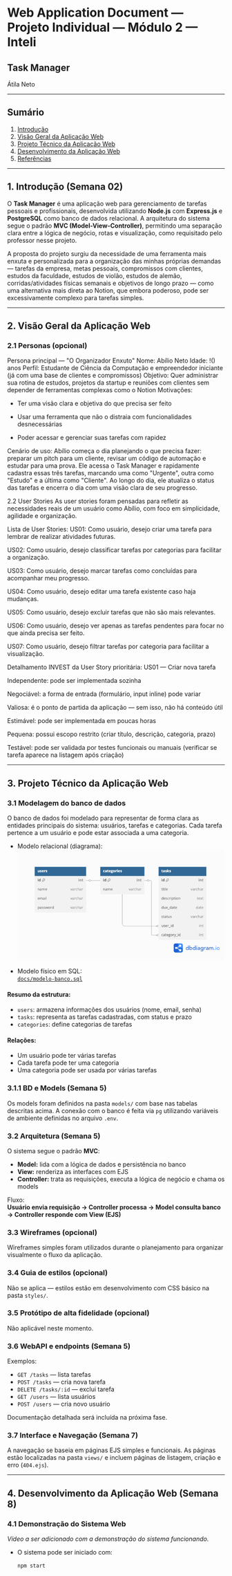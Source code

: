 # Web Application Document — Projeto Individual — Módulo 2 — Inteli

## Task Manager

Átila Neto

---

## Sumário

1. [Introdução](#1-introdução-semana-02)  
2. [Visão Geral da Aplicação Web](#2-visão-geral-da-aplicação-web)  
3. [Projeto Técnico da Aplicação Web](#3-projeto-técnico-da-aplicação-web)  
4. [Desenvolvimento da Aplicação Web](#4-desenvolvimento-da-aplicação-web-semana-8)  
5. [Referências](#5-referências)
---

## 1. Introdução (Semana 02)

O **Task Manager** é uma aplicação web para gerenciamento de tarefas pessoais e profissionais, desenvolvida utilizando **Node.js** com **Express.js** e **PostgreSQL** como banco de dados relacional. A arquitetura do sistema segue o padrão **MVC (Model-View-Controller)**, permitindo uma separação clara entre a lógica de negócio, rotas e visualização, como requisitado pelo professor nesse projeto.

A proposta do projeto surgiu da necessidade de uma ferramenta mais enxuta e personalizada para a organização das minhas próprias demandas — tarefas da empresa, metas pessoais, compromissos com clientes, estudos da faculdade, estudos de violão, estudos de alemão, corridas/atividades físicas semanais e objetivos de longo prazo — como uma alternativa mais direta ao Notion, que embora poderoso, pode ser excessivamente complexo para tarefas simples.

---

## 2. Visão Geral da Aplicação Web

### 2.1 Personas (opcional)

Persona principal — "O Organizador Enxuto"
Nome: Abílio Neto
Idade: !() anos
Perfil: Estudante de Ciência da Computação e empreendedor iniciante (já com uma base de clientes e compromissos)
Objetivo: Quer administrar sua rotina de estudos, projetos da startup e reuniões com clientes sem depender de ferramentas complexas como o Notion
Motivações:

- Ter uma visão clara e objetiva do que precisa ser feito

- Usar uma ferramenta que não o distraia com funcionalidades desnecessárias

- Poder acessar e gerenciar suas tarefas com rapidez

Cenário de uso:
Abílio começa o dia planejando o que precisa fazer: preparar um pitch para um cliente, revisar um código de automação e estudar para uma prova. Ele acessa o Task Manager e rapidamente cadastra essas três tarefas, marcando uma como "Urgente", outra como "Estudo" e a última como "Cliente". Ao longo do dia, ele atualiza o status das tarefas e encerra o dia com uma visão clara de seu progresso.

2.2 User Stories
As user stories foram pensadas para refletir as necessidades reais de um usuário como Abílio, com foco em simplicidade, agilidade e organização.

Lista de User Stories:
US01: Como usuário, desejo criar uma tarefa para lembrar de realizar atividades futuras.

US02: Como usuário, desejo classificar tarefas por categorias para facilitar a organização.

US03: Como usuário, desejo marcar tarefas como concluídas para acompanhar meu progresso.

US04: Como usuário, desejo editar uma tarefa existente caso haja mudanças.

US05: Como usuário, desejo excluir tarefas que não são mais relevantes.

US06: Como usuário, desejo ver apenas as tarefas pendentes para focar no que ainda precisa ser feito.

US07: Como usuário, desejo filtrar tarefas por categoria para facilitar a visualização.

Detalhamento INVEST da User Story prioritária:
US01 — Criar nova tarefa

Independente: pode ser implementada sozinha

Negociável: a forma de entrada (formulário, input inline) pode variar

Valiosa: é o ponto de partida da aplicação — sem isso, não há conteúdo útil

Estimável: pode ser implementada em poucas horas

Pequena: possui escopo restrito (criar título, descrição, categoria, prazo)

Testável: pode ser validada por testes funcionais ou manuais (verificar se tarefa aparece na listagem após criação)


---

## 3. Projeto Técnico da Aplicação Web

### 3.1 Modelagem do banco de dados

O banco de dados foi modelado para representar de forma clara as entidades principais do sistema: usuários, tarefas e categorias. Cada tarefa pertence a um usuário e pode estar associada a uma categoria.

- Modelo relacional (diagrama):  
![Modelo Relacional](docs/modelo-banco.png)

- Modelo físico em SQL:  
  [`docs/modelo-banco.sql`](docs/modelo-banco.sql)

#### Resumo da estrutura:

- `users`: armazena informações dos usuários (nome, email, senha)
- `tasks`: representa as tarefas cadastradas, com status e prazo
- `categories`: define categorias de tarefas

#### Relações:

- Um usuário pode ter várias tarefas
- Cada tarefa pode ter uma categoria
- Uma categoria pode ser usada por várias tarefas

### 3.1.1 BD e Models (Semana 5)

Os models foram definidos na pasta `models/` com base nas tabelas descritas acima. A conexão com o banco é feita via `pg` utilizando variáveis de ambiente definidas no arquivo `.env`.

### 3.2 Arquitetura (Semana 5)

O sistema segue o padrão **MVC**:

- **Model:** lida com a lógica de dados e persistência no banco
- **View:** renderiza as interfaces com EJS
- **Controller:** trata as requisições, executa a lógica de negócio e chama os models

Fluxo:  
**Usuário envia requisição → Controller processa → Model consulta banco → Controller responde com View (EJS)**

### 3.3 Wireframes (opcional)

Wireframes simples foram utilizados durante o planejamento para organizar visualmente o fluxo da aplicação.

### 3.4 Guia de estilos (opcional)

Não se aplica — estilos estão em desenvolvimento com CSS básico na pasta `styles/`.

### 3.5 Protótipo de alta fidelidade (opcional)

Não aplicável neste momento.

### 3.6 WebAPI e endpoints (Semana 5)

Exemplos:

- `GET /tasks` — lista tarefas
- `POST /tasks` — cria nova tarefa
- `DELETE /tasks/:id` — exclui tarefa
- `GET /users` — lista usuários
- `POST /users` — cria novo usuário

Documentação detalhada será incluída na próxima fase.

### 3.7 Interface e Navegação (Semana 7)

A navegação se baseia em páginas EJS simples e funcionais. As páginas estão localizadas na pasta `views/` e incluem páginas de listagem, criação e erro (`404.ejs`).

---

## 4. Desenvolvimento da Aplicação Web (Semana 8)

### 4.1 Demonstração do Sistema Web

*Vídeo a ser adicionado com a demonstração do sistema funcionando.*

- O sistema pode ser iniciado com:
  ```bash
  npm start
